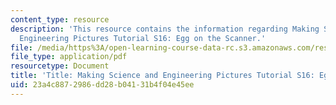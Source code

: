 ```yaml
---
content_type: resource
description: 'This resource contains the information regarding Making Science and
  Engineering Pictures Tutorial S16: Egg on the Scanner.'
file: /media/https%3A/open-learning-course-data-rc.s3.amazonaws.com/res-10-001-making-science-and-engineering-pictures-a-practical-guide-to-presenting-your-work-spring-2016/23a4c8872986dd28b04131b4f04e45ee_MITRES_10_002S16_HwToDoIt.pdf
file_type: application/pdf
resourcetype: Document
title: 'Title: Making Science and Engineering Pictures Tutorial S16: Egg on the Scanner'
uid: 23a4c887-2986-dd28-b041-31b4f04e45ee
---
```


